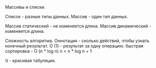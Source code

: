 Массивы и списки.

Список - разные типы данных. 
Массив - один тип данных.

Массив статический - не изменяется длина.
Массив динамический - изменяется длина.

Сложность алгоритма. 
Оннотация - сколько действий, чтобы узнать конечный результат.
О (1) - результат за одну операцию.
быстрая сортировка - О (n * log n) 
n < n * log n + 1

\t - красивая табуляция.